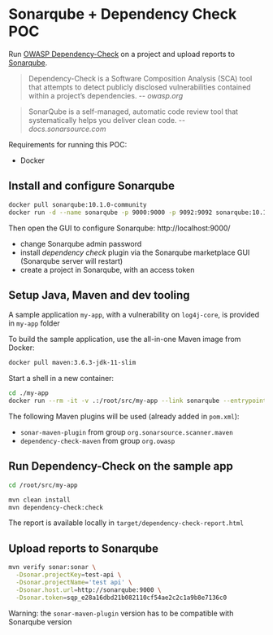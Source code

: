 
# Sonarqube + Dependency Check POC

Run [OWASP Dependency-Check](https://owasp.org/www-project-dependency-check/) on a project and upload reports to [Sonarqube](https://www.sonarsource.com/products/sonarqube/).

> Dependency-Check is a Software Composition Analysis (SCA) tool that attempts
> to detect publicly disclosed vulnerabilities contained within a project’s dependencies.
> -- <cite>owasp.org</cite>

> SonarQube is a self-managed, automatic code review tool that systematically helps you deliver clean code. 
> -- <cite>docs.sonarsource.com</cite>

Requirements for running this POC:
- Docker

## Install and configure Sonarqube

```bash
docker pull sonarqube:10.1.0-community
docker run -d --name sonarqube -p 9000:9000 -p 9092:9092 sonarqube:10.1.0-community
```

Then open the GUI to configure Sonarqube: http://localhost:9000/
- change Sonarqube admin password
- install _dependency check_ plugin via the Sonarqube marketplace GUI (Sonarqube server will restart)
- create a project in Sonarqube, with an access token

## Setup Java, Maven and dev tooling 

A sample application `my-app`, with a vulnerability on `log4j-core`, is provided in `my-app` folder

To build the sample application, use the all-in-one Maven image from Docker:

```bash
docker pull maven:3.6.3-jdk-11-slim
```

Start a shell in a new container:

```bash
cd ./my-app
docker run --rm -it -v .:/root/src/my-app --link sonarqube --entrypoint bash maven:3.6.3-jdk-11-slim
```

The following Maven plugins will be used (already added in `pom.xml`):
- `sonar-maven-plugin` from group `org.sonarsource.scanner.maven`
- `dependency-check-maven` from group `org.owasp`

## Run Dependency-Check on the sample app

```bash
cd /root/src/my-app

mvn clean install
mvn dependency-check:check
```

The report is available locally in `target/dependency-check-report.html`

## Upload reports to Sonarqube

```bash
mvn verify sonar:sonar \
  -Dsonar.projectKey=test-api \
  -Dsonar.projectName='test api' \
  -Dsonar.host.url=http://sonarqube:9000 \
  -Dsonar.token=sqp_e28a16dbd21b082110cf54ae2c2c1a9b8e7136c0
```

Warning: the `sonar-maven-plugin` version has to be compatible with Sonarqube version
